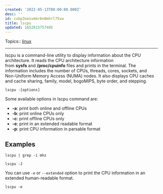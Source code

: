 ```yaml
---
created: '2022-05-13T00:00:00.000Z'
desc: ''
id: cvbp3oosvmmr6n0mhrl75vw
title: lscpu
updated: 1652815757405
---
```

   
Topics::  [linux](../topics/linux.md)   
   
   
---   
   
lscpu is a command-line utility to display information about the CPU architecture. It reads the CPU architecture information from **sysfs** and **/proc/cpuinfo** files and prints in the terminal. The information includes the number of CPUs, threads, cores, sockets, and Non-Uniform Memory Access (NUMA) nodes. It also displays CPU caches and cache sharing, family, model, bogoMIPS, byte order, and stepping.   
   
```
lscpu -[options]
```
   
   
Some available options in lscpu command are:   
   
   
- **-a**: print both online and offline CPUs   
- **-b**: print online CPUs only   
- **-c**: print offline CPUs only   
- **-e**: print in an extended readable format   
- **-p**: print CPU information in parsable format   
   
## Examples   
   
```
lscpu | grep -i mhz
```
   
   
```
lscpu -J
```
   
   
You can use `-e` or `--extended` option to print the CPU information in an extended human-readable format.   
   
```
lscpu -e
```
